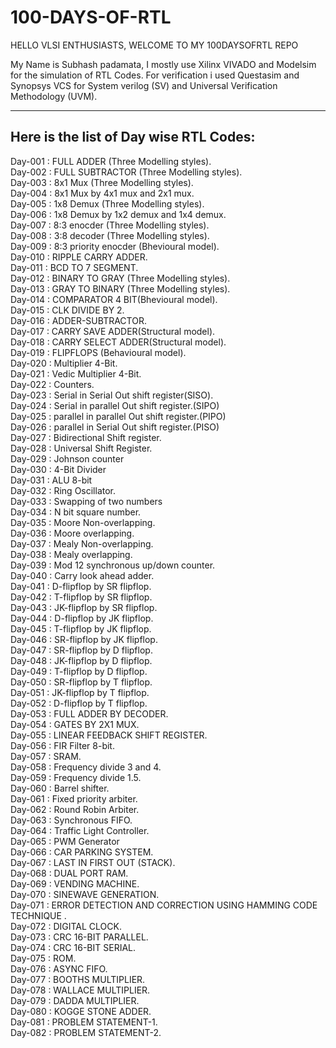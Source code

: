 # 100-DAYS-OF-RTL

HELLO VLSI ENTHUSIASTS, WELCOME TO MY 100DAYSOFRTL REPO

My Name is Subhash padamata, I mostly use Xilinx VIVADO and Modelsim for the simulation of RTL Codes. For verification i used Questasim and Synopsys VCS for System verilog (SV) and Universal Verification Methodology (UVM).

<hr>
  
<h2>Here is the list of Day wise RTL Codes:</h2>

Day-001 : FULL ADDER (Three Modelling styles). <br>
Day-002 : FULL SUBTRACTOR (Three Modelling styles). <br>
Day-003 : 8x1 Mux (Three Modelling styles).<br>
Day-004 : 8x1 Mux by 4x1 mux and 2x1 mux.<br>
Day-005 : 1x8 Demux (Three Modelling styles).<br>
Day-006 : 1x8 Demux by 1x2 demux and 1x4 demux.<br>
Day-007 : 8:3 enocder (Three Modelling styles).<br>
Day-008 : 3:8 decoder (Three Modelling styles).<br>
Day-009 : 8:3 priority enocder (Bhevioural model).<br>
Day-010 : RIPPLE CARRY ADDER. <br>
Day-011 : BCD TO 7 SEGMENT. <br>
Day-012 : BINARY TO GRAY (Three Modelling styles). <br>
Day-013 : GRAY TO BINARY (Three Modelling styles).<br>
Day-014 : COMPARATOR 4 BIT(Bhevioural model).<br>
Day-015 : CLK DIVIDE BY 2.<br>
Day-016 : ADDER-SUBTRACTOR.<br>
Day-017 : CARRY SAVE ADDER(Structural model).<br>
Day-018 : CARRY SELECT ADDER(Structural model).<br>
Day-019 : FLIPFLOPS (Behavioural model).<br>
Day-020 : Multiplier 4-Bit.<br>
Day-021 : Vedic Multiplier 4-Bit.<br>
Day-022 : Counters.<br>
Day-023 : Serial in Serial Out shift register(SISO).<br>
Day-024 : Serial in parallel Out shift register.(SIPO)<br>
Day-025 : parallel in parallel Out shift register.(PIPO)<br>
Day-026 : parallel in Serial Out shift register.(PISO)<br>
Day-027 : Bidirectional Shift register.<br>
Day-028 : Universal Shift Register.<br>
Day-029 : Johnson counter<br>
Day-030 : 4-Bit Divider <br>
Day-031 : ALU 8-bit<br>
Day-032 : Ring Oscillator.<br>
Day-033 : Swapping of two numbers<br>
Day-034 : N bit square number.<br>
Day-035 : Moore Non-overlapping.<br>
Day-036 : Moore overlapping.<br>
Day-037 : Mealy Non-overlapping.<br>
Day-038 : Mealy overlapping.<br>
Day-039 : Mod 12 synchronous up/down counter.<br>
Day-040 : Carry look ahead adder.<br>
Day-041 : D-flipflop by SR flipflop.<br>
Day-042 : T-flipflop by SR flipflop.<br>
Day-043 : JK-flipflop by SR flipflop.<br>
Day-044 : D-flipflop by JK flipflop.<br>
Day-045 : T-flipflop by JK flipflop.<br>
Day-046 : SR-flipflop by JK flipflop.<br>
Day-047 : SR-flipflop by D flipflop.<br>
Day-048 : JK-flipflop by D flipflop.<br>
Day-049 : T-flipflop by D flipflop.<br>
Day-050 : SR-flipflop by T flipflop.<br>
Day-051 : JK-flipflop by T flipflop.<br>
Day-052 : D-flipflop by T flipflop.<br>
Day-053 : FULL ADDER BY DECODER.<br>
Day-054 : GATES BY 2X1 MUX.<br>
Day-055 : LINEAR FEEDBACK SHIFT REGISTER.<br>
Day-056 : FIR Filter 8-bit.<br>
Day-057 : SRAM.<br>
Day-058 : Frequency divide 3 and 4.<br>
Day-059 : Frequency divide 1.5.<br>
Day-060 : Barrel shifter.<br>
Day-061 : Fixed priority arbiter.<br>
Day-062 : Round Robin Arbiter.<br>
Day-063 : Synchronous FIFO.<br>
Day-064 : Traffic Light Controller.<br>
Day-065 : PWM Generator<br>
Day-066 : CAR PARKING SYSTEM.<br>
Day-067 : LAST IN FIRST OUT (STACK).<br>
Day-068 : DUAL PORT RAM.<br>
Day-069 : VENDING MACHINE.<br>
Day-070 : SINEWAVE GENERATION.<br>
Day-071 : ERROR DETECTION AND CORRECTION USING HAMMING CODE TECHNIQUE .<br>
Day-072 : DIGITAL CLOCK.<br>
Day-073 : CRC 16-BIT PARALLEL.<br>
Day-074 : CRC 16-BIT SERIAL.<br>
Day-075 : ROM.<br>
Day-076 : ASYNC FIFO.<br>
Day-077 : BOOTHS MULTIPLIER.<br>
Day-078 : WALLACE MULTIPLIER.<br>
Day-079 : DADDA MULTIPLIER.<br>
Day-080 : KOGGE STONE ADDER.<br>
Day-081 : PROBLEM STATEMENT-1.<br>
Day-082 : PROBLEM STATEMENT-2.<br>
